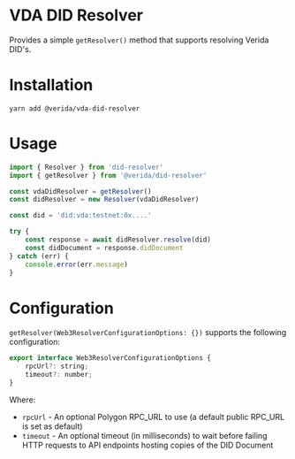 
# VDA DID Resolver

Provides a simple `getResolver()` method that supports resolving Verida DID's.

# Installation

```
yarn add @verida/vda-did-resolver
```

# Usage

```js
import { Resolver } from 'did-resolver'
import { getResolver } from '@verida/did-resolver'

const vdaDidResolver = getResolver()
const didResolver = new Resolver(vdaDidResolver)

const did = 'did:vda:testnet:0x....'

try {
    const response = await didResolver.resolve(did)
    const didDocument = response.didDocument
} catch (err) {
    console.error(err.message)
}
```

# Configuration

`getResolver(Web3ResolverConfigurationOptions: {})` supports the following configuration:

```js
export interface Web3ResolverConfigurationOptions {
    rpcUrl?: string;
    timeout?: number;
}
```

Where:

- `rpcUrl` - An optional Polygon RPC_URL to use (a default public RPC_URL is set as default)
- `timeout` - An optional timeout (in milliseconds) to wait before failing HTTP requests to API endpoints hosting copies of the DID Document